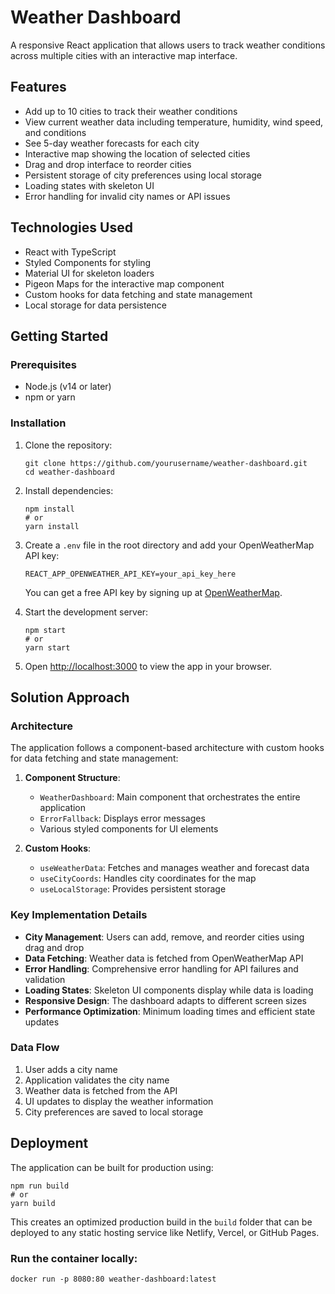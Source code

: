 # Weather Dashboard

A responsive React application that allows users to track weather conditions across multiple cities with an interactive map interface.

## Features

- Add up to 10 cities to track their weather conditions
- View current weather data including temperature, humidity, wind speed, and conditions
- See 5-day weather forecasts for each city
- Interactive map showing the location of selected cities
- Drag and drop interface to reorder cities
- Persistent storage of city preferences using local storage
- Loading states with skeleton UI
- Error handling for invalid city names or API issues

## Technologies Used

- React with TypeScript
- Styled Components for styling
- Material UI for skeleton loaders
- Pigeon Maps for the interactive map component
- Custom hooks for data fetching and state management
- Local storage for data persistence

## Getting Started

### Prerequisites

- Node.js (v14 or later)
- npm or yarn

### Installation

1. Clone the repository:

   ```
   git clone https://github.com/yourusername/weather-dashboard.git
   cd weather-dashboard
   ```

2. Install dependencies:

   ```
   npm install
   # or
   yarn install
   ```

3. Create a `.env` file in the root directory and add your OpenWeatherMap API key:

   ```
   REACT_APP_OPENWEATHER_API_KEY=your_api_key_here
   ```

   You can get a free API key by signing up at [OpenWeatherMap](https://openweathermap.org/api).

4. Start the development server:

   ```
   npm start
   # or
   yarn start
   ```

5. Open [http://localhost:3000](http://localhost:3000) to view the app in your browser.

## Solution Approach

### Architecture

The application follows a component-based architecture with custom hooks for data fetching and state management:

1. **Component Structure**:

   - `WeatherDashboard`: Main component that orchestrates the entire application
   - `ErrorFallback`: Displays error messages
   - Various styled components for UI elements

2. **Custom Hooks**:
   - `useWeatherData`: Fetches and manages weather and forecast data
   - `useCityCoords`: Handles city coordinates for the map
   - `useLocalStorage`: Provides persistent storage

### Key Implementation Details

- **City Management**: Users can add, remove, and reorder cities using drag and drop
- **Data Fetching**: Weather data is fetched from OpenWeatherMap API
- **Error Handling**: Comprehensive error handling for API failures and validation
- **Loading States**: Skeleton UI components display while data is loading
- **Responsive Design**: The dashboard adapts to different screen sizes
- **Performance Optimization**: Minimum loading times and efficient state updates

### Data Flow

1. User adds a city name
2. Application validates the city name
3. Weather data is fetched from the API
4. UI updates to display the weather information
5. City preferences are saved to local storage

## Deployment

The application can be built for production using:

```
npm run build
# or
yarn build
```

This creates an optimized production build in the `build` folder that can be deployed to any static hosting service like Netlify, Vercel, or GitHub Pages.

### Run the container locally:

```
docker run -p 8080:80 weather-dashboard:latest
```
